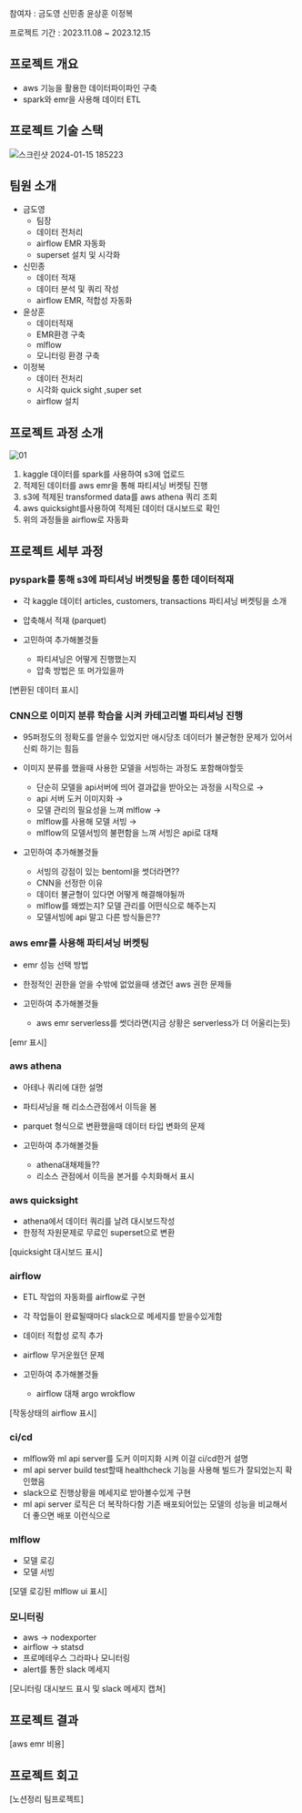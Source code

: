 참여자 : 금도영 신민종 윤상훈 이정복

프로젝트 기간 : 2023.11.08 ~ 2023.12.15

## **프로젝트 개요**

- aws 기능을 활용한 데이터파이파인 구축
- spark와 emr을 사용해 데이터 ETL


## **프로젝트 기술 스택**

![스크린샷 2024-01-15 185223](https://github.com/humaningansalam/aws-data-pipeline-project/assets/89466243/cf2e8a56-e7fa-491a-9ece-4b8aeee8c327)

## **팀원 소개**

- 금도영
    - 팀장
    - 데이터 전처리
    - airflow EMR 자동화
    - superset 설치 및 시각화
- 신민종
    - 데이터 적재
    - 데이터 분석 및 쿼리 작성
    - airflow EMR, 적합성 자동화
- 윤상훈
    - 데이터적재
    - EMR환경 구축
    - mlflow
    - 모니터링 환경 구축
- 이정복
    - 데이터 전처리
    - 시각화 quick sight ,super set
    - airflow 설치



## **프로젝트 과정 소개**

![01](https://github.com/humaningansalam/aws-data-pipeline-project/assets/89466243/844c3cab-0aa1-42c4-b2fa-1b5be5e1df2d)

1. kaggle 데이터를 spark를 사용하여 s3에 업로드
2. 적제된 데이터를 aws emr을 통해 파티셔닝 버켓팅 진행
3. s3에 적제된 transformed data를 aws athena 쿼리 조회
4. aws quicksight를사용하여 적제된 데이터 대시보드로 확인
5. 위의 과정들을 airflow로 자동화



## **프로젝트 세부 과정**

### pyspark를 통해  s3에 파티셔닝 버켓팅을 통한 데이터적재

- 각 kaggle 데이터  articles, customers, transactions 파티셔닝 버켓팅을 소개
- 압축해서 적재 (parquet)

- 고민하여 추가해볼것들
    - 파티셔닝은 어떻게 진행했는지
    - 압축 방법은 또 머가있을까
  
  
[변환된 데이터 표시]

### CNN으로 이미지 분류 학습을 시켜 카테고리별  파티셔닝 진행

- 95퍼정도의 정확도를 얻을수 있었지만 애시당초 데이터가 불균형한 문제가 있어서 신뢰 하기는 힘듬
- 이미지 분류를 했을때 사용한 모델을 서빙하는 과정도 포함해야할듯
    - 단순히 모델을 api서버에 띄어 결과값을 받아오는 과정을 시작으로 →
    - api 서버 도커 이미지화 →
    - 모델 관리의 필요성을 느껴 mlflow →
    - mlflow를 사용해 모델 서빙 →
    - mlflow의 모델서빙의 불편함을 느껴 서빙은 api로 대채
      
- 고민하여 추가해볼것들
    - 서빙의 강점이 있는 bentoml을 썻더라면??
    - CNN을 선정한 이유
    - 데이터 불균형이 있다면 어떻게 해결해야될까
    - mlflow를 왜썼는지? 모델 관리를 어떤식으로 해주는지
    - 모델서빙에 api 말고 다른 방식들은??


### aws emr를 사용해 파티셔닝 버켓팅

- emr 성능 선택 방법
- 한정적인 권한을 얻을 수밖에 없었을때 생겼던 aws 권한 문제들

- 고민하여 추가해볼것들
     - aws emr serverless를 썻더라면(지금 상황은 serverless가 더 어울리는듯)

[emr 표시]

### aws athena

- 아테나 쿼리에 대한 설명
- 파티셔닝을 해 리소스관점에서 이득을 봄
- parquet 형식으로 변환했을때 데이터 타입 변화의 문제

- 고민하여 추가해볼것들
    - athena대채제들??
    - 리소스 관점에서 이득을 본거를 수치화해서 표시
  
### aws quicksight

- athena에서 데이터 쿼리를 날려 대시보드작성
- 한정적 자원문제로 무료인 superset으로 변환

[quicksight 대시보드 표시]

### airflow 

- ETL 작업의 자동화를 airflow로 구현
- 각 작업들이 완료될때마다 slack으로 메세지를 받을수있게함
- 데이터 적합성 로직 추가
- airflow 무거운웠던 문제

- 고민하여 추가해볼것들
    - airflow 대채 argo wrokflow 

[작동상태의 airflow 표시]

### ci/cd

- mlflow와 ml api server를 도커 이미지화 시켜 이걸 ci/cd한거 설명
- ml api server build test할때  healthcheck 기능을 사용해 빌드가 잘되었는지 확인했음
- slack으로 진행상황을 메세지로 받아볼수있게 구현
- ml api server 로직은  더 복작하다함  기존 배포되어있는 모델의 성능을 비교해서 더 좋으면 배포 이런식으로

### mlflow

- 모델 로깅
- 모델 서빙

[모델 로깅된 mlflow ui 표시]


### 모니터링

- aws → nodexporter
- airflow → statsd
- 프로메테우스 그라파나 모니터링
- alert를 통한 slack 메세지

[모니터링 대시보드 표시 및  slack 메세지 캡쳐]

## **프로젝트 결과**

[aws emr 비용]

## **프로젝트 회고**


[노션정리 팀프로젝트]
